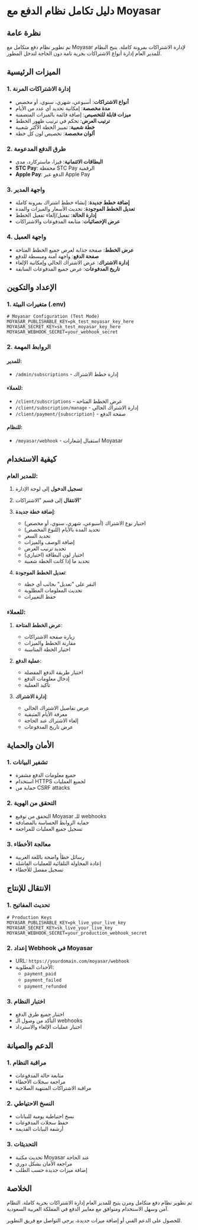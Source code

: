 # دليل تكامل نظام الدفع مع Moyasar

## نظرة عامة

تم تطوير نظام دفع متكامل مع Moyasar لإدارة الاشتراكات بمرونة كاملة. يتيح النظام للمدير العام إدارة أنواع الاشتراكات بحرية تامة دون الحاجة لتدخل المطور.

## الميزات الرئيسية

### 1. إدارة الاشتراكات المرنة
- **أنواع الاشتراكات**: أسبوعي، شهري، سنوي، أو مخصص
- **مدة مخصصة**: إمكانية تحديد أي عدد من الأيام
- **ميزات قابلة للتخصيص**: إضافة قائمة بالميزات المتضمنة
- **ترتيب العرض**: تحكم في ترتيب ظهور الخطط
- **خطة شعبية**: تمييز الخطة الأكثر شعبية
- **ألوان مخصصة**: تخصيص لون كل خطة

### 2. طرق الدفع المدعومة
- **البطاقات الائتمانية**: فيزا، ماستركارد، مدى
- **STC Pay**: محفظة STC Pay الرقمية
- **Apple Pay**: الدفع عبر Apple Pay

### 3. واجهة المدير
- **إضافة خطط جديدة**: إنشاء خطط اشتراك بمرونة كاملة
- **تعديل الخطط الموجودة**: تحديث الأسعار والميزات والمدة
- **إدارة الحالة**: تفعيل/إلغاء تفعيل الخطط
- **عرض الإحصائيات**: متابعة المدفوعات والاشتراكات

### 4. واجهة العميل
- **عرض الخطط**: صفحة جذابة لعرض جميع الخطط المتاحة
- **صفحة الدفع**: واجهة آمنة ومبسطة للدفع
- **إدارة الاشتراك**: عرض الاشتراك الحالي وإمكانية الإلغاء
- **تاريخ المدفوعات**: عرض جميع المدفوعات السابقة

## الإعداد والتكوين

### 1. متغيرات البيئة (.env)
```env
# Moyasar Configuration (Test Mode)
MOYASAR_PUBLISHABLE_KEY=pk_test_moyasar_key_here
MOYASAR_SECRET_KEY=sk_test_moyasar_key_here
MOYASAR_WEBHOOK_SECRET=your_webhook_secret
```

### 2. الروابط المهمة

#### للمدير:
- `/admin/subscriptions` - إدارة خطط الاشتراك

#### للعملاء:
- `/client/subscriptions` - عرض الخطط المتاحة
- `/client/subscription/manage` - إدارة الاشتراك الحالي
- `/client/payment/{subscription}` - صفحة الدفع

#### للنظام:
- `/moyasar/webhook` - استقبال إشعارات Moyasar

## كيفية الاستخدام

### للمدير العام:

1. **تسجيل الدخول** إلى لوحة الإدارة
2. **الانتقال** إلى قسم "الاشتراكات"
3. **إضافة خطة جديدة**:
   - اختيار نوع الاشتراك (أسبوعي، شهري، سنوي، أو مخصص)
   - تحديد المدة بالأيام (للنوع المخصص)
   - تحديد السعر
   - إضافة الوصف والميزات
   - تحديد ترتيب العرض
   - اختيار لون البطاقة (اختياري)
   - تحديد ما إذا كانت الخطة شعبية

4. **تعديل الخطط الموجودة**:
   - النقر على "تعديل" بجانب أي خطة
   - تحديث المعلومات المطلوبة
   - حفظ التغييرات

### للعملاء:

1. **عرض الخطط المتاحة**:
   - زيارة صفحة الاشتراكات
   - مقارنة الخطط والميزات
   - اختيار الخطة المناسبة

2. **عملية الدفع**:
   - اختيار طريقة الدفع المفضلة
   - إدخال معلومات الدفع
   - تأكيد العملية

3. **إدارة الاشتراك**:
   - عرض تفاصيل الاشتراك الحالي
   - معرفة الأيام المتبقية
   - إلغاء الاشتراك عند الحاجة
   - عرض تاريخ المدفوعات

## الأمان والحماية

### 1. تشفير البيانات
- جميع معلومات الدفع مشفرة
- استخدام HTTPS لجميع العمليات
- حماية من CSRF attacks

### 2. التحقق من الهوية
- التحقق من توقيع Moyasar للـ webhooks
- حماية الروابط الحساسة بالمصادقة
- تسجيل جميع العمليات للمراجعة

### 3. معالجة الأخطاء
- رسائل خطأ واضحة باللغة العربية
- إعادة المحاولة التلقائية للعمليات الفاشلة
- تسجيل مفصل للأخطاء

## الانتقال للإنتاج

### 1. تحديث المفاتيح
```env
# Production Keys
MOYASAR_PUBLISHABLE_KEY=pk_live_your_live_key
MOYASAR_SECRET_KEY=sk_live_your_live_key
MOYASAR_WEBHOOK_SECRET=your_production_webhook_secret
```

### 2. إعداد Webhook في Moyasar
- URL: `https://yourdomain.com/moyasar/webhook`
- الأحداث المطلوبة:
  - `payment_paid`
  - `payment_failed`
  - `payment_refunded`

### 3. اختبار النظام
- اختبار جميع طرق الدفع
- التأكد من وصول الـ webhooks
- اختبار عمليات الإلغاء والاسترداد

## الدعم والصيانة

### 1. مراقبة النظام
- متابعة حالة المدفوعات
- مراجعة سجلات الأخطاء
- مراقبة الاشتراكات المنتهية الصلاحية

### 2. النسخ الاحتياطي
- نسخ احتياطية يومية للبيانات
- حفظ سجلات المدفوعات
- أرشفة البيانات القديمة

### 3. التحديثات
- تحديث مكتبة Moyasar عند الحاجة
- مراجعة الأمان بشكل دوري
- إضافة ميزات جديدة حسب الطلب

## الخلاصة

تم تطوير نظام دفع متكامل ومرن يتيح للمدير العام إدارة الاشتراكات بحرية كاملة. النظام آمن وسهل الاستخدام ومتوافق مع معايير الدفع في المملكة العربية السعودية.

للحصول على الدعم الفني أو إضافة ميزات جديدة، يرجى التواصل مع فريق التطوير.
